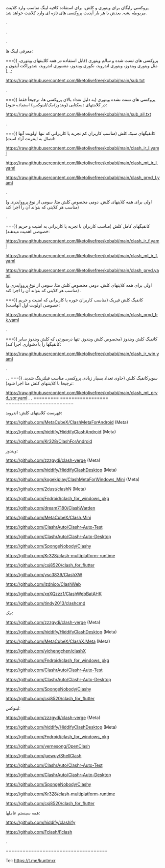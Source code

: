 پروکسی رایگان برای ویتوری و کلش.
برای استفاده کافیه لینگ مناسب وارد کلاینت مربوطه بشه. بعدش با هر بار آپدیت پروکسی های تازه ای وارد کلاینت خواهد شد.

.

.

.

معرفی لینگ ها:

===)) پروکسی های تست شده و سالم ویتوری (قابل استفاده در همه کلاینتهای ویتوری، مثل ویتوری ویندوز، ویتوری اندروید، نکوری ویندوز، متسوری اندروید، شدوراکت آیفون و ...):

https://raw.githubusercontent.com/liketolivefree/kobabi/main/sub.txt

.

===)) پروکسی های تست نشده ویتوری (به دلیل تعداد بالای پروکسی ها، ترجیحاً فقط در کلاینتهای دسکتاپی (ویندوز/مک/لینوکس) استفاده شود):

https://raw.githubusercontent.com/liketolivefree/kobabi/main/sub_all.txt

.

===)) کانفیگهای سبک کلش (مناسب کاربران کم تجربه یا کاربرانی که تنها اولویت آنها اتصال به اینترنت آزاد است):


https://raw.githubusercontent.com/liketolivefree/kobabi/main/clash_ir_l.yaml

https://raw.githubusercontent.com/liketolivefree/kobabi/main/clash_mt_ir_l.yaml

https://raw.githubusercontent.com/liketolivefree/kobabi/main/clash_prvd_l.yaml

.


(اولی برای همه کلاینهای کلش. دومی مخصوص کلش متا. سومی از نوع پرووایدری و مناسب هر کلایتی که بتواند آن را اجرا کند)

.


===)) کانفیگهای کامل کلش (مناسب کاربران با تجربه یا کاربرانی به امنیت و حریم خصوصی اهمیت میدهند):

https://raw.githubusercontent.com/liketolivefree/kobabi/main/clash_ir_f.yaml

https://raw.githubusercontent.com/liketolivefree/kobabi/main/clash_mt_ir_f.yaml

https://raw.githubusercontent.com/liketolivefree/kobabi/main/clash_prvd.yaml

(اولی برای همه کلاینهای کلش. دومی مخصوص کلش متا. سومی از نوع پرووایدری و مناسب هر کلایتی که بتواند آن را اجرا کند)
.

===)) کانفیگ کلش فیریک (مناسب کاربران خوره یا کاربرانی که امنیت و حریم خصوصی اولویت اول آنهاست):

https://raw.githubusercontent.com/liketolivefree/kobabi/main/clash_prvd_frk.yaml

.

===)) کانفیگ کلش ویندوز (مخصوص کلش ویندوز. تنها درصورتی که کلش ویندوز سایر کانفیگها را با دشواری اجرا کند):


https://raw.githubusercontent.com/liketolivefree/kobabi/main/clash_ir_win.yaml



.


.
.
===)) سوپرکانفیگ کلش (حاوی تعداد بسیار زیادی پروکسی. مناسب فیلترینگ شدید. ترجیحا با کلاینتهای کلش متا اجرا شود):


https://raw.githubusercontent.com/liketolivefree/kobabi/main/clash_mt_prvd_spr.yaml
.
.
========= ================= ========================

فهرست کلاینتهای کلش:
اندروید:

https://github.com/MetaCubeX/ClashMetaForAndroid (Meta)

https://github.com/hiddify/HiddifyClashAndroid (Meta)

https://github.com/Kr328/ClashForAndroid


ویندوز:

https://github.com/zzzgydi/clash-verge (Meta)

https://github.com/hiddify/HiddifyClashDesktop (Meta)

https://github.com/kogekiplay/ClashMetaForWindows_Mini (Meta)

https://github.com/2dust/clashN (Meta)

https://github.com/Fndroid/clash_for_windows_pkg

https://github.com/dream7180/ClashWarden

https://github.com/MetaCubeX/Clash.Mini

https://github.com/ClashrAuto/Clashr-Auto-Test

https://github.com/ClashrAuto/Clashr-Auto-Desktop

https://github.com/SpongeNobody/Clashy

https://github.com/Kr328/clash-multiplatform-runtime

https://github.com/csj8520/clash_for_flutter

https://github.com/ysc3839/ClashXW

https://github.com/lzdnico/ClashWeb

https://github.com/xqXQzzz1/ClashWebBatAHK

https://github.com/tindy2013/clashcmd


مک:

https://github.com/zzzgydi/clash-verge (Meta)

https://github.com/hiddify/HiddifyClashDesktop (Meta)

https://github.com/MetaCubeX/ClashX.Meta (Meta)

https://github.com/yichengchen/clashX

https://github.com/Fndroid/clash_for_windows_pkg

https://github.com/ClashrAuto/Clashr-Auto-Test

https://github.com/ClashrAuto/Clashr-Auto-Desktop

https://github.com/SpongeNobody/Clashy

https://github.com/csj8520/clash_for_flutter


لینوکس:

https://github.com/zzzgydi/clash-verge (Meta)

https://github.com/hiddify/HiddifyClashDesktop (Meta)

https://github.com/Fndroid/clash_for_windows_pkg

https://github.com/vernesong/OpenClash

https://github.com/juewuy/ShellClash

https://github.com/ClashrAuto/Clashr-Auto-Test

https://github.com/ClashrAuto/Clashr-Auto-Desktop

https://github.com/SpongeNobody/Clashy

https://github.com/Kr328/clash-multiplatform-runtime

https://github.com/csj8520/clash_for_flutter


همه سیستم عاملها:

https://github.com/hiddify/clashify

https://github.com/Fclash/Fclash

.

====================================

Tel:
https://t.me/kuntmxr
